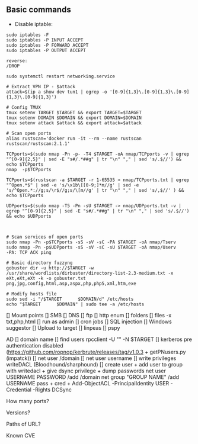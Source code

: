 ## Basic commands

- Disable iptable: 
```
sudo iptables -F
sudo iptables -P INPUT ACCEPT
sudo iptables -P FORWARD ACCEPT
sudo iptables -P OUTPUT ACCEPT

reverse:
/DROP

sudo systemctl restart networking.service
```

```
# Extract VPN IP - $attack
attack=$(ip a show dev tun1 | egrep -o '[0-9]{1,3}\.[0-9]{1,3}\.[0-9]{1,3}\.[0-9]{1,3}')

# Config TMUX
tmux setenv TARGET $TARGET && export TARGET=$TARGET
tmux setenv DOMAIN $DOMAIN && export DOMAIN=$DOMAIN
tmux setenv attack $attack && export attack=$attack

# Scan open ports
alias rustscan='docker run -it --rm --name rustscan rustscan/rustscan:2.1.1'

TCPports=$(sudo nmap -Pn -p- -T4 $TARGET -oA nmap/TCPports -v | egrep "^[0-9]{2,5}" | sed -E "s#/.*##g" | tr "\n" "," | sed 's/.$//') && echo $TCPports
nmap  -p$TCPports

TCPports=$(rustscan -a $TARGET -r 1-65535 > nmap/TCPports.txt | egrep  "^Open.*$" | sed -e 's/\x1b\[[0-9;]*m//g' | sed -e 's/^Open.*://g;s/\r$//g;s/\[m//g' | tr "\n" "," | sed 's/,$//' ) && echo $TCPports

UDPports=$(sudo nmap -T5 -Pn -sU $TARGET -> nmap/UDPports.txt -v | egrep "^[0-9]{2,5}" | sed -E "s#/.*##g" | tr "\n" "," | sed 's/.$//') && echo $UDPports



# Scan services of open ports
sudo nmap -Pn -p$TCPports -sS -sV -sC -PA $TARGET -oA nmap/Tserv
sudo nmap -Pn -p$UDPports -sS -sV -sC -sU $TARGET -oA nmap/Userv
-PA: TCP ACK ping

# Basic directory fuzzyng
gobuster dir -u http://$TARGET -w /usr/share/wordlists/dirbuster/directory-list-2.3-medium.txt -x eXt,eXt,eXt -k -o gobuster.txt
png,jpg,config,html,asp,aspx,php,php5,xml,htm,exe

# Modify hosts file
sudo sed -i "/$TARGET      $DOMAIN/d" /etc/hosts
echo "$TARGET      $DOMAIN" | sudo tee -a /etc/hosts
```

[] Mount points
[] SMB
[] DNS
[] ftp
[] http enum
    [] folders 
    [] files -x txt,php,html
[] run as admin
[] cron jobs
[] SQL injection
[] Windows suggestor
[] Upload to target
    [] linpeas
    [] pspy

AD
    [] domain name
    [] find users rpcclient -U "" -N $TARGET
    [] kerberos pre authentication disabled (https://github.com/ropnop/kerbrute/releases/tag/v1.0.3 + getPNusers.py (impatck))
    [] net user /domain
    [] net user username
    [] write privileges writeDACL (Bloodhound/sharphound)
        [] create user + add user to group with writedacl + give dsync privilege + dump passwords
        net user USERNAME PASSWORD /add /domain
        net group "GROUP NAME" /add USERNAME
        pass + cred + Add-ObjectACL -PrincipalIdentity USER -Credential -Rights DCSync

How many ports?

Versions?

Paths of URL?

Known CVE

